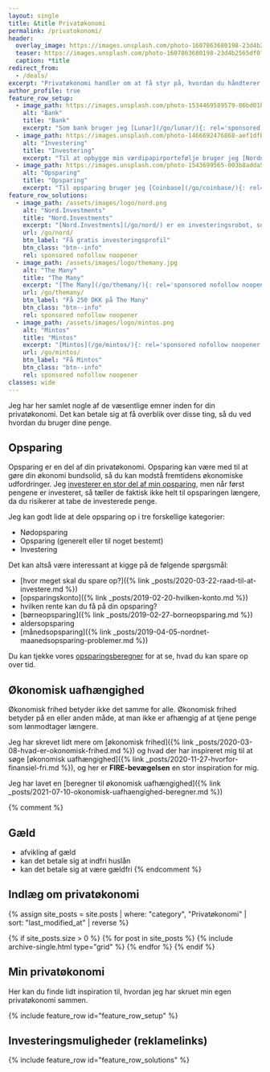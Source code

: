 ```yaml
---
layout: single
title: &title Privatøkonomi
permalink: /privatokonomi/
header:
  overlay_image: https://images.unsplash.com/photo-1607863680198-23d4b2565df0?ixid=MnwxMjA3fDB8MHxwaG90by1wYWdlfHx8fGVufDB8fHx8&ixlib=rb-1.2.1&auto=format&fit=crop&w=1900&q=80
  teaser: https://images.unsplash.com/photo-1607863680198-23d4b2565df0?ixid=MnwxMjA3fDB8MHxwaG90by1wYWdlfHx8fGVufDB8fHx8&ixlib=rb-1.2.1&auto=format&fit=crop&w=400&q=80
  caption: *title
redirect_from:
  - /deals/
excerpt: "Privatøkonomi handler om at få styr på, hvordan du håndterer dine penge. Det handler altså om opsparing, budgetter, forbrug og investeringer."
author_profile: true
feature_row_setup:
  - image_path: https://images.unsplash.com/photo-1534469589579-86bd01bc003a?ixlib=rb-1.2.1&ixid=eyJhcHBfaWQiOjEyMDd9&auto=format&fit=crop&w=400&q=80
    alt: "Bank"
    title: "Bank"
    excerpt: "Som bank bruger jeg [Lunar](/go/lunar/){: rel='sponsored nofollow noopener' }, og dem kan jeg sagtens anbefale. Desuden bruger jeg [Revolut](/go/revolut/){: rel='sponsored nofollow noopener' } til gratis valutaveksling. Begge kan man oprette gratis og der er få gebyrer."
  - image_path: https://images.unsplash.com/photo-1466692476868-aef1dfb1e735?ixlib=rb-1.2.1&ixid=eyJhcHBfaWQiOjEyMDd9&auto=format&fit=crop&w=400&q=80
    alt: "Investering"
    title: "Investering"
    excerpt: "Til at opbygge min værdipapirportefølje bruger jeg [Nordnet](/go/nordnet/){: rel='nofollow noopener' } til min månedsopsparing og aldersopsparing, og så bruger jeg [SaxoInvestor](/go/saxoinvestor/){: rel='nofollow noopener' } til min aktiesparekonto. Jeg tracker mine porteføljer gratis med [Atlaz](/go/atlaz/){: rel='sponsored nofollow noopener' }."
  - image_path: https://images.unsplash.com/photo-1543699565-003b8adda5fc?ixlib=rb-1.2.1&ixid=eyJhcHBfaWQiOjEyMDd9&auto=format&fit=crop&w=400&q=60
    alt: "Opsparing"
    title: "Opsparing"
    excerpt: "Til opsparing bruger jeg [Coinbase](/go/coinbase/){: rel='sponsored nofollow noopener' } og [Kraken](/go/kraken/){: rel='sponsored nofollow noopener' } til at købe Bitcoins. Desuden bruger jeg [Norwegian](/go/norwegian){: rel='nofollow noopener' } til en opsparingskonto."
feature_row_solutions:
  - image_path: /assets/images/logo/nord.png
    alt: "Nord.Investments"
    title: "Nord.Investments"
    excerpt: "[Nord.Investments](/go/nord/) er en investeringsrobot, som ud fra din risikoprofil automatisk sætter dine investeringer op for et relativt lille beløb."
    url: /go/nord/
    btn_label: "Få gratis investeringsprofil"
    btn_class: "btn--info"
    rel: sponsored nofollow noopener
  - image_path: /assets/images/logo/themany.jpg
    alt: "The Many"
    title: "The Many"
    excerpt: "[The Many](/go/themany/){: rel='sponsored nofollow noopener' } gør det let at lave ejendomsinvesteringer uden selv at skulle stå for administrationen og udlejningen af ejendommene. Du investere i ejendomme for helt ned til 5.000 DKK."
    url: /go/themany/
    btn_label: "Få 250 DKK på The Many"
    btn_class: "btn--info"
    rel: sponsored nofollow noopener
  - image_path: /assets/images/logo/mintos.png
    alt: "Mintos"
    title: "Mintos"
    excerpt: "[Mintos](/go/mintos/){: rel='sponsored nofollow noopener' } er den største europæiske crowdlending-platform, hvor du får adgang til et meget diversificeret lånemarked og tjen mere end 9%+"
    url: /go/mintos/
    btn_label: "Få Mintos"
    btn_class: "btn--info"
    rel: sponsored nofollow noopener
classes: wide
---
```


Jeg har her samlet nogle af de væsentlige emner inden for din privatøkonomi. Det kan betale sig at få overblik over disse ting, så du ved hvordan du bruger dine penge.

## Opsparing

Opsparing er en del af din privatøkonomi. Opsparing kan være med til at gøre din økonomi bundsolid, så du kan modstå fremtidens økonomiske udfordringer. Jeg [investerer en stor del af min opsparing](/investering/), men når først pengene er investeret, så tæller de faktisk ikke helt til opsparingen længere, da du risikerer at tabe de investerede penge.

Jeg kan godt lide at dele opsparing op i tre forskellige kategorier:

- Nødopsparing
- Opsparing (generelt eller til noget bestemt)
- Investering

Det kan altså være interessant at kigge på de følgende spørgsmål:

- [hvor meget skal du spare op?]({% link _posts/2020-03-22-raad-til-at-investere.md %})
- [opsparingskonto]({% link _posts/2019-02-20-hvilken-konto.md %})
- hvilken rente kan du få på din opsparing?
- [børneopsparing]({% link _posts/2019-02-27-borneopsparing.md %})
- aldersopsparing
- [månedsopsparing]({% link _posts/2019-04-05-nordnet-maanedsopsparing-problemer.md %})

Du kan tjekke vores [opsparingsberegner](/opsparingsberegner/) for at se, hvad du kan spare op over tid.

## Økonomisk uafhængighed

Økonomisk frihed betyder ikke det samme for alle. Økonomisk frihed betyder på en eller anden måde, at man ikke er afhængig af at tjene penge som lønmodtager længere. 

Jeg har skrevet lidt mere om [økonomisk frihed]({% link _posts/2020-03-08-hvad-er-okonomisk-frihed.md %}) og hvad der har inspireret mig til at søge [økonomisk uafhængighed]({% link _posts/2020-11-27-hvorfor-finansiel-fri.md %}), og her er **FIRE-bevægelsen** en stor inspiration for mig.

Jeg har lavet en [beregner til økonomisk uafhængighed]({% link _posts/2021-07-10-okonomisk-uafhaengighed-beregner.md %})

{% comment %}

## Gæld

- afvikling af gæld
- kan det betale sig at indfri huslån
- kan det betale sig at være gældfri
{% endcomment %}

## Indlæg om privatøkonomi

<div class="feature__wrapper">

{% assign site_posts = site.posts | where: "category", "Privatøkonomi" | sort: "last_modified_at" | reverse %}

{% if site_posts.size > 0 %}
  {% for post in site_posts %}
    {% include archive-single.html type="grid" %}
  {% endfor %}
{% endif %}

</div>

## Min privatøkonomi

Her kan du finde lidt inspiration til, hvordan jeg har skruet min egen privatøkonomi sammen.

{% include feature_row id="feature_row_setup" %}

## Investeringsmuligheder (reklamelinks)

{% include feature_row id="feature_row_solutions" %}
